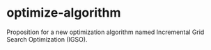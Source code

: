 # optimize-algorithm
Proposition for a new optimization algorithm named Incremental Grid Search Optimization (IGSO).
